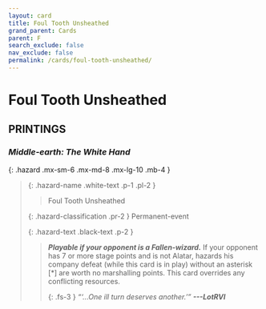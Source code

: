 ```yaml
---
layout: card
title: Foul Tooth Unsheathed
grand_parent: Cards
parent: F
search_exclude: false
nav_exclude: false
permalink: /cards/foul-tooth-unsheathed/
---
```


# Foul Tooth Unsheathed


## PRINTINGS


### _Middle-earth: The White Hand_

{: .hazard .mx-sm-6 .mx-md-8 .mx-lg-10 .mb-4 }
> {: .hazard-name .white-text .p-1 .pl-2 }
> > <div class="hazard-mp"></div>
> > <div class="card-name">Foul Tooth Unsheathed</div>
>
> {: .hazard-classification .pr-2 }
> Permanent-event
>
> {: .hazard-text .black-text .p-2 }
> > ***Playable if your opponent is a Fallen-wizard.*** If your opponent has 7 or more stage points and is not Alatar, hazards his company defeat (while this card is in play) without an asterisk [*] are worth no marshalling points. This card overrides any conflicting resources.   
> > 
> > {: .fs-3 } 
> > _“‘...One ill turn deserves another.’”_ ***---&#65279;LotRVI*** 
>


